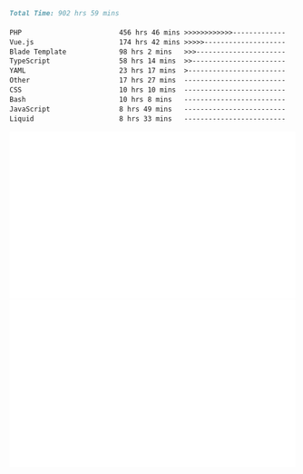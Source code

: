 <!--START_SECTION:waka-->

```markdown
Total Time: 902 hrs 59 mins

PHP                        456 hrs 46 mins >>>>>>>>>>>>-------------   49.62 %
Vue.js                     174 hrs 42 mins >>>>>--------------------   18.98 %
Blade Template             98 hrs 2 mins   >>>----------------------   10.65 %
TypeScript                 58 hrs 14 mins  >>-----------------------   06.33 %
YAML                       23 hrs 17 mins  >------------------------   02.53 %
Other                      17 hrs 27 mins  -------------------------   01.90 %
CSS                        10 hrs 10 mins  -------------------------   01.11 %
Bash                       10 hrs 8 mins   -------------------------   01.10 %
JavaScript                 8 hrs 49 mins   -------------------------   00.96 %
Liquid                     8 hrs 33 mins   -------------------------   00.93 %
```

<!--END_SECTION:waka-->
<p align="center">
    <img src="https://raw.githubusercontent.com/rjp2525/rjp2525/output/generated/overview.svg">
    <img src="https://raw.githubusercontent.com/rjp2525/rjp2525/output/generated/languages.svg">
</p>
